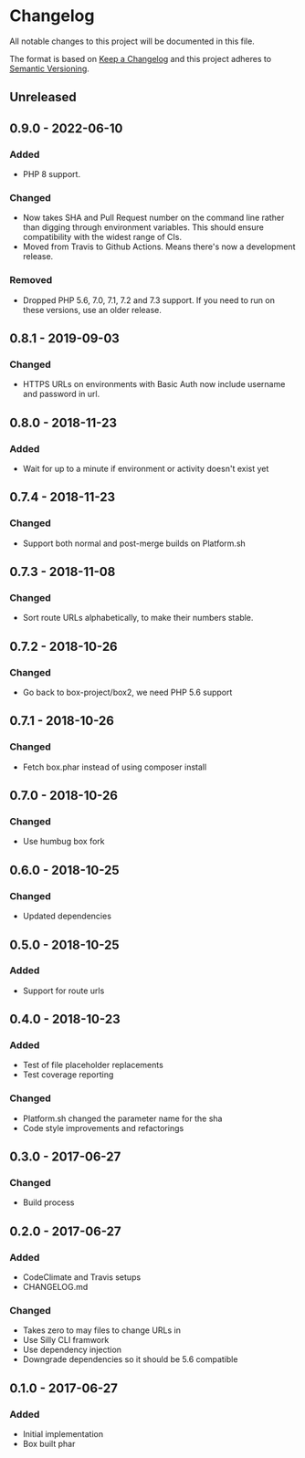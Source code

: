 # Changelog
All notable changes to this project will be documented in this file.

The format is based on [Keep a Changelog](http://keepachangelog.com/en/1.0.0/)
and this project adheres to [Semantic Versioning](http://semver.org/spec/v2.0.0.html).

## Unreleased

## 0.9.0 - 2022-06-10
### Added
- PHP 8 support.

### Changed
- Now takes SHA and Pull Request number on the command line rather
  than digging through environment variables. This should ensure
  compatibility with the widest range of CIs.
- Moved from Travis to Github Actions. Means there's now a development
  release.

### Removed
- Dropped PHP 5.6, 7.0, 7.1, 7.2 and 7.3 support. If you need to run on
  these versions, use an older release.

## 0.8.1 - 2019-09-03
### Changed
- HTTPS URLs on environments with Basic Auth now include username and
  password in url.

## 0.8.0 - 2018-11-23
### Added
- Wait for up to a minute if environment or activity doesn't exist yet

## 0.7.4 - 2018-11-23
### Changed
- Support both normal and post-merge builds on Platform.sh

## 0.7.3 - 2018-11-08
### Changed
- Sort route URLs alphabetically, to make their numbers stable.

## 0.7.2 - 2018-10-26
### Changed
- Go back to box-project/box2, we need PHP 5.6 support

## 0.7.1 - 2018-10-26
### Changed
- Fetch box.phar instead of using composer install

## 0.7.0 - 2018-10-26
### Changed
- Use humbug box fork

## 0.6.0 - 2018-10-25
### Changed
- Updated dependencies

## 0.5.0 - 2018-10-25
### Added
- Support for route urls

## 0.4.0 - 2018-10-23
### Added
- Test of file placeholder replacements
- Test coverage reporting

### Changed
- Platform.sh changed the parameter name for the sha
- Code style improvements and refactorings

## 0.3.0 - 2017-06-27
### Changed
- Build process

## 0.2.0 - 2017-06-27
### Added
- CodeClimate and Travis setups
- CHANGELOG.md

### Changed
- Takes zero to may files to change URLs in
- Use Silly CLI framwork
- Use dependency injection
- Downgrade dependencies so it should be 5.6 compatible

## 0.1.0 - 2017-06-27
### Added
- Initial implementation
- Box built phar
